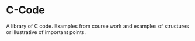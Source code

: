 # C-Code
A library of C code. Examples from course work and examples of structures or illustrative of important points.
